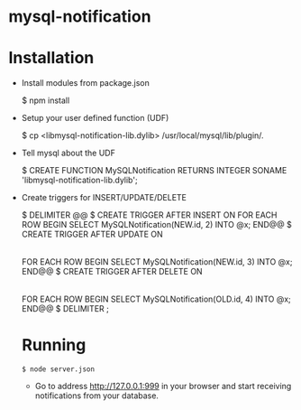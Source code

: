 # mysql-notification

# Installation

- Install modules from package.json

   $ npm install

- Setup your user defined function (UDF)

    $ cp <libmysql-notification-lib.dylib> /usr/local/mysql/lib/plugin/.

- Tell mysql about the UDF

    $ CREATE FUNCTION MySQLNotification RETURNS INTEGER SONAME 'libmysql-notification-lib.dylib';

- Create triggers for INSERT/UPDATE/DELETE

    $ DELIMITER @@
    $ CREATE TRIGGER <triggerName> AFTER INSERT ON <table> FOR EACH ROW BEGIN SELECT MySQLNotification(NEW.id, 2) INTO @x; END@@
    $ CREATE TRIGGER <triggerName> AFTER UPDATE ON <table> FOR EACH ROW BEGIN SELECT MySQLNotification(NEW.id, 3) INTO @x; END@@
    $ CREATE TRIGGER <triggerName> AFTER DELETE ON <table> FOR EACH ROW BEGIN SELECT MySQLNotification(OLD.id, 4) INTO @x; END@@
    $ DELIMITER ;

# Running

    $ node server.json

- Go to address http://127.0.0.1:999 in your browser and start receiving notifications from your database.

